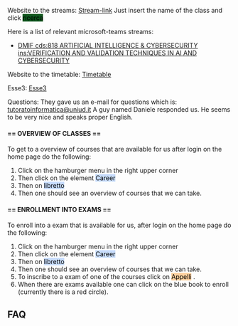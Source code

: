 Website to the streams: [Stream-link](https://www.uniud.it/it/servizi/servizi-studiare/didattica-servizi/didattica-on-line/link-ai-team-2021s2) 
Just insert the name of the class and click <mark style="background: #014E11F2;">ricerca</mark> 

Here is a list of relevant microsoft-teams streams:
- [DMIF cds:818 ARTIFICIAL INTELLIGENCE & CYBERSECURITY ins:VERIFICATION AND VALIDATION TECHNIQUES IN AI AND CYBERSECURITY](https://www.uniud.it/it/ateneo-uniud/ateneo-uniud-organizzazione/dipartimenti/dmif/link-dmif-2021s2/dmif-cds-818-artificial-intelligence-cybersecurity-ins-verification-and-validation-techniques-in-ai-and-cybersecurity "Link")

Website to the timetable:
[Timetable](https://planner.uniud.it/PortaleStudenti/index.php?view=easycourse&form-type=corso&include=corso&txtcurr=1+-+PERCORSO+COMUNE&anno=2021&corso=818&anno2%5B%5D=818-9999%7C1&visualizzazione_orario=cal&date=28-03-2022&periodo_didattico=&_lang=en&list=0&week_grid_type=-1&ar_codes_=&ar_select_=&col_cells=0&empty_box=0&only_grid=0&highlighted_date=0&all_events=0&faculty_group=0# "https://planner.uniud.it/PortaleStudenti/index.php?view=easycourse&form-type=corso&include=corso&txtcurr=1+-+PERCORSO+COMUNE&anno=2021&corso=818&anno2%5B%5D=818-9999%7C1&visualizzazione_orario=cal&date=28-03-2022&periodo_didattico=&_lang=en&list=0&week_grid_type=-1&ar_codes_=&ar_select_=&col_cells=0&empty_box=0&only_grid=0&highlighted_date=0&all_events=0&faculty_group=0#")


Esse3:
[Esse3](https://uniud.esse3.cineca.it/Home.do)

Questions:
They gave us an e-mail for questions which is: tutoratoinformatica@uniud.it
A guy named Daniele responded us. He seems to be very nice and speaks proper English.

#### == OVERVIEW OF CLASSES ==
To get to a overview of courses that are available for us after login on the home page do the following: 

1. Click on the hamburger menu in the right upper corner
2. Then click on the element <mark style="background: #ADCCFFA6;">Career</mark> 
3. Then on <mark style="background: #ADCCFFA6;">libretto</mark> 
4. Then one should see an overview of courses that we can take.

#### == ENROLLMENT INTO EXAMS ==
To enroll into a exam that is available for us, after login on the home page do the following: 

1. Click on the hamburger menu in the right upper corner
2. Then click on the element <mark style="background: #ADCCFFA6;">Career</mark> 
3. Then on <mark style="background: #ADCCFFA6;">libretto</mark> 
4. Then one should see an overview of courses that we can take.
5. To inscribe to a exam of one of the courses click on <mark style="background: #FFB86CA6;">Appelli</mark> .
6.  When there are exams available one can click on the blue book to enroll (currently there is a red circle).


## FAQ